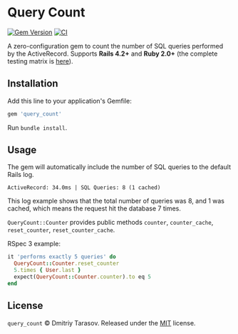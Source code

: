 # Query Count

[![Gem Version](https://badge.fury.io/rb/query_count.svg)](https://badge.fury.io/rb/query_count)
[![CI](https://github.com/rubysamurai/query_count/workflows/CI/badge.svg)](https://github.com/rubysamurai/query_count/actions?query=workflow%3ACI)

A zero-configuration gem to count the number of SQL queries performed by the ActiveRecord.
Supports **Rails 4.2+** and **Ruby 2.0+** (the complete testing matrix is [here](.github/workflows/ci.yml)).

## Installation

Add this line to your application's Gemfile:

```ruby
gem 'query_count'
```

Run `bundle install`.

## Usage

The gem will automatically include the number of SQL queries to the default Rails log.

```
ActiveRecord: 34.0ms | SQL Queries: 8 (1 cached)
```

This log example shows that the total number of queries was 8, and 1 was cached, which means the request hit the database 7 times.

`QueryCount::Counter` provides public methods `counter`, `counter_cache`, `reset_counter`, `reset_counter_cache`.

RSpec 3 example:

```ruby
it 'performs exactly 5 queries' do
  QueryCount::Counter.reset_counter
  5.times { User.last }
  expect(QueryCount::Counter.counter).to eq 5
end
```

## License

`query_count` © Dmitriy Tarasov. Released under the [MIT](LICENSE.txt) license.
